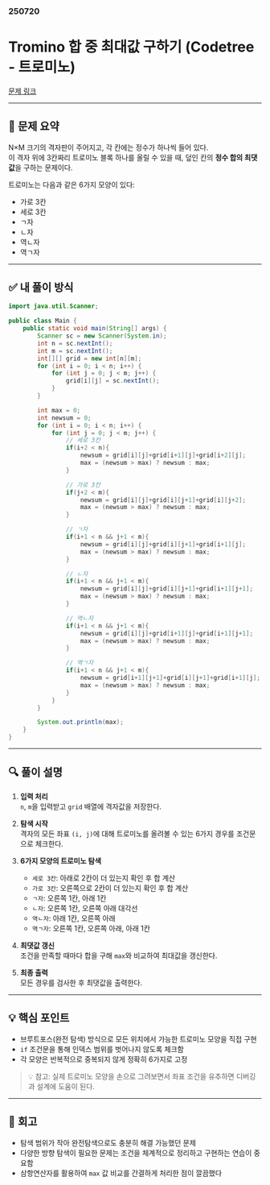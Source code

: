 ### 250720
# Tromino 합 중 최대값 구하기 (Codetree - 트로미노)

[문제 링크](https://www.codetree.ai/ko/trails/complete/curated-cards/challenge-tromino/description)

---

## 📝 문제 요약

N×M 크기의 격자판이 주어지고, 각 칸에는 정수가 하나씩 들어 있다.  
이 격자 위에 3칸짜리 트로미노 블록 하나를 올릴 수 있을 때, 덮인 칸의 **정수 합의 최댓값**을 구하는 문제이다.

트로미노는 다음과 같은 6가지 모양이 있다:

- 가로 3칸
- 세로 3칸
- ㄱ자
- ㄴ자
- 역ㄴ자
- 역ㄱ자

---

## ✅ 내 풀이 방식

```java
import java.util.Scanner;

public class Main {
    public static void main(String[] args) {
        Scanner sc = new Scanner(System.in);
        int n = sc.nextInt();
        int m = sc.nextInt();
        int[][] grid = new int[n][m];
        for (int i = 0; i < n; i++) {
            for (int j = 0; j < m; j++) {
                grid[i][j] = sc.nextInt();
            }
        }

        int max = 0;
        int newsum = 0;
        for (int i = 0; i < n; i++) {
            for (int j = 0; j < m; j++) {
                // 세로 3칸
                if(i+2 < n){
                    newsum = grid[i][j]+grid[i+1][j]+grid[i+2][j];
                    max = (newsum > max) ? newsum : max;
                }

                // 가로 3칸
                if(j+2 < m){
                    newsum = grid[i][j]+grid[i][j+1]+grid[i][j+2];
                    max = (newsum > max) ? newsum : max;
                }

                // ㄱ자
                if(i+1 < n && j+1 < m){
                    newsum = grid[i][j]+grid[i][j+1]+grid[i+1][j];
                    max = (newsum > max) ? newsum : max;
                }

                // ㄴ자
                if(i+1 < n && j+1 < m){                    
                    newsum = grid[i][j]+grid[i][j+1]+grid[i+1][j+1];
                    max = (newsum > max) ? newsum : max;
                }

                // 역ㄴ자
                if(i+1 < n && j+1 < m){
                    newsum = grid[i][j]+grid[i+1][j]+grid[i+1][j+1];
                    max = (newsum > max) ? newsum : max;
                }

                // 역ㄱ자
                if(i+1 < n && j+1 < m){
                    newsum = grid[i+1][j+1]+grid[i][j+1]+grid[i+1][j];
                    max = (newsum > max) ? newsum : max;
                }
            }
        }

        System.out.println(max);
    }
}
```

---

## 🔍 풀이 설명

1. **입력 처리**  
   `n`, `m`을 입력받고 `grid` 배열에 격자값을 저장한다.

2. **탐색 시작**  
   격자의 모든 좌표 `(i, j)`에 대해 트로미노를 올려볼 수 있는 6가지 경우를 조건문으로 체크한다.

3. **6가지 모양의 트로미노 탐색**

    - `세로 3칸`: 아래로 2칸이 더 있는지 확인 후 합 계산  
    - `가로 3칸`: 오른쪽으로 2칸이 더 있는지 확인 후 합 계산  
    - `ㄱ자`: 오른쪽 1칸, 아래 1칸  
    - `ㄴ자`: 오른쪽 1칸, 오른쪽 아래 대각선  
    - `역ㄴ자`: 아래 1칸, 오른쪽 아래  
    - `역ㄱ자`: 오른쪽 1칸, 오른쪽 아래, 아래 1칸

4. **최댓값 갱신**  
   조건을 만족할 때마다 합을 구해 `max`와 비교하여 최대값을 갱신한다.

5. **최종 출력**  
   모든 경우를 검사한 후 최댓값을 출력한다.

---

## 💡 핵심 포인트

- 브루트포스(완전 탐색) 방식으로 모든 위치에서 가능한 트로미노 모양을 직접 구현
- `if` 조건문을 통해 인덱스 범위를 벗어나지 않도록 체크함
- 각 모양은 반복적으로 중복되지 않게 정확히 6가지로 고정

> 💡 참고: 실제 트로미노 모양을 손으로 그려보면서 좌표 조건을 유추하면 디버깅과 설계에 도움이 된다.

---

## 🧠 회고

- 탐색 범위가 작아 완전탐색으로도 충분히 해결 가능했던 문제
- 다양한 방향 탐색이 필요한 문제는 조건을 체계적으로 정리하고 구현하는 연습이 중요함
- 삼항연산자를 활용하여 `max` 값 비교를 간결하게 처리한 점이 깔끔했다

